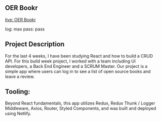 ## **OER Bookr**
[live: OER Bookr](https://determined-lamarr-e4cba2.netlify.com/)

log: max
pass: pass

## **Project Description**

For the last 4 weeks, I have been studying React and how to build a CRUD API. For this build week project, I worked with a team including UI developers, a Back End Engineer and a SCRUM Master. Our project is a simple app where users can log in to see a list of open source books and leave a review.

## **Tooling:**
Beyond React fundamentals, this app utilizes Redux, Redux Thunk / Logger Middleware, Axios, Router, Styled Components, and was built and deployed using Netlify.
